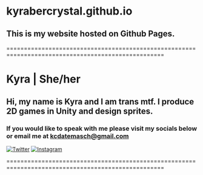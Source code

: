 # kyrabercrystal.github.io
## This is my website hosted on Github Pages.

===================================================================================================
# Kyra | She/her
## Hi, my name is Kyra and I am trans mtf. I produce 2D games in Unity and design sprites. 
### If you would like to speak with me please visit my socials below or email me at kcdatemasch@gmail.com

[![Twitter](https://img.shields.io/badge/Twitter-%231DA1F2.svg?style=for-the-badge&logo=Twitter&logoColor=white)](https://twitter.com/KyraberCrystal)
[![Instagram](https://img.shields.io/badge/Instagram-%23E4405F.svg?style=for-the-badge&logo=Instagram&logoColor=white)](https://www.instagram.com/KyraberCrystal)

===================================================================================================
